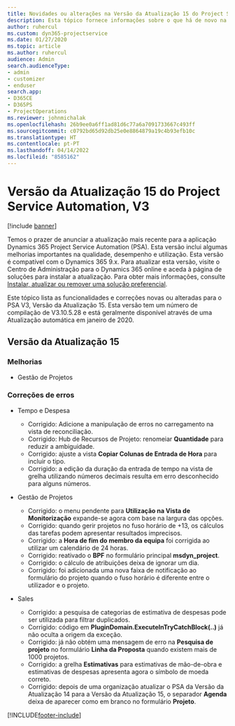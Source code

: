 ```yaml
---
title: Novidades ou alterações na Versão da Atualização 15 do Project Service Automation, V3
description: Esta tópico fornece informações sobre o que há de novo na Versão da Atualização 15 do Project Service Automation, V3.
author: ruhercul
ms.custom: dyn365-projectservice
ms.date: 01/27/2020
ms.topic: article
ms.author: ruhercul
audience: Admin
search.audienceType:
- admin
- customizer
- enduser
search.app:
- D365CE
- D365PS
- ProjectOperations
ms.reviewer: johnmichalak
ms.openlocfilehash: 26b9ee0a6ff1ad81d6c77a6a7091733667c493ff
ms.sourcegitcommit: c0792bd65d92db25e0e8864879a19c4b93efb10c
ms.translationtype: HT
ms.contentlocale: pt-PT
ms.lasthandoff: 04/14/2022
ms.locfileid: "8585162"
---
```

# <a name="project-service-automation-update-release-15-v3"></a>Versão da Atualização 15 do Project Service Automation, V3

[!include [banner](../includes/psa-now-project-operations.md)]

Temos o prazer de anunciar a atualização mais recente para a aplicação Dynamics 365 Project Service Automation (PSA). Esta versão inclui algumas melhorias importantes na qualidade, desempenho e utilização. Esta versão é compatível com o Dynamics 365 9.x. Para atualizar esta versão, visite o Centro de Administração para o Dynamics 365 online e aceda à página de soluções para instalar a atualização. Para obter mais informações, consulte [Instalar, atualizar ou remover uma solução preferencial](/power-platform/admin/install-remove-preferred-solution).

Este tópico lista as funcionalidades e correções novas ou alteradas para o PSA V3, Versão da Atualização 15. Esta versão tem um número de compilação de V3.10.5.28 e está geralmente disponível através de uma Atualização automática em janeiro de 2020.

## <a name="update-release-15"></a>Versão da Atualização 15 

### <a name="enhancements"></a>Melhorias

- Gestão de Projetos

### <a name="bug-fixes"></a>Correções de erros

- Tempo e Despesa

  - Corrigido: Adicione a manipulação de erros no carregamento na vista de reconciliação.
  - Corrigido: Hub de Recursos de Projeto: renomeiar **Quantidade** para reduzir a ambiguidade.
  - Corrigido: ajuste a vista **Copiar Colunas de Entrada de Hora** para incluir o tipo.
  - Corrigido: a edição da duração da entrada de tempo na vista de grelha utilizando números decimais resulta em erro desconhecido para alguns números.

- Gestão de Projetos

  - Corrigido: o menu pendente para **Utilização na Vista de Monitorização** expande-se agora com base na largura das opções.
  - Corrigido: quando gerir projetos no fuso horário de +13, os cálculos das tarefas podem apresentar resultados imprecisos.
  - Corrigido: a **Hora de fim do membro da equipa** foi corrigida ao utilizar um calendário de 24 horas.
  - Corrigido: reativado o **BPF** no formulário principal **msdyn_project**.
  - Corrigido: o cálculo de atribuições deixa de ignorar um dia.
  - Corrigido: foi adicionada uma nova faixa de notificação ao formulário do projeto quando o fuso horário é diferente entre o utilizador e o projeto.

- Sales

  - Corrigido: a pesquisa de categorias de estimativa de despesas pode ser utilizada para filtrar duplicados.
  - Corrigido: código em **PluginDomain.ExecuteInTryCatchBlock(..)** já não oculta a origem da exceção.
  - Corrigido: já não obtém uma mensagem de erro na **Pesquisa de projeto** no formulário **Linha da Proposta** quando existem mais de 1000 projetos.
  - Corrigido: a grelha **Estimativas** para estimativas de mão-de-obra e estimativas de despesas apresenta agora o símbolo de moeda correto.
  - Corrigido: depois de uma organização atualizar o PSA da Versão da Atualização 14 para a Versão da Atualização 15, o separador **Agenda** deixa de aparecer como em branco no formulário **Projeto**.


[!INCLUDE[footer-include](../includes/footer-banner.md)]
